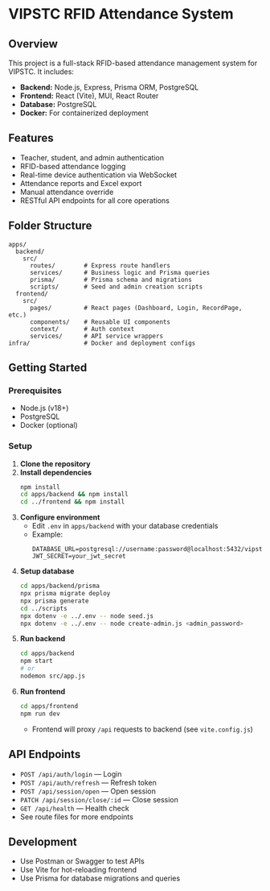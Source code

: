 # VIPSTC RFID Attendance System

## Overview
This project is a full-stack RFID-based attendance management system for VIPSTC. It includes:
- **Backend:** Node.js, Express, Prisma ORM, PostgreSQL
- **Frontend:** React (Vite), MUI, React Router
- **Database:** PostgreSQL
- **Docker:** For containerized deployment

## Features
- Teacher, student, and admin authentication
- RFID-based attendance logging
- Real-time device authentication via WebSocket
- Attendance reports and Excel export
- Manual attendance override
- RESTful API endpoints for all core operations

## Folder Structure
```
apps/
  backend/
    src/
      routes/        # Express route handlers
      services/      # Business logic and Prisma queries
      prisma/        # Prisma schema and migrations
      scripts/       # Seed and admin creation scripts
  frontend/
    src/
      pages/         # React pages (Dashboard, Login, RecordPage, etc.)
      components/    # Reusable UI components
      context/       # Auth context
      services/      # API service wrappers
infra/               # Docker and deployment configs
```

## Getting Started
### Prerequisites
- Node.js (v18+)
- PostgreSQL
- Docker (optional)

### Setup
1. **Clone the repository**
2. **Install dependencies**
   ```bash
   npm install
   cd apps/backend && npm install
   cd ../frontend && npm install
   ```
3. **Configure environment**
   - Edit `.env` in `apps/backend` with your database credentials
   - Example:
     ```
     DATABASE_URL=postgresql://username:password@localhost:5432/vipstc
     JWT_SECRET=your_jwt_secret
     ```
4. **Setup database**
   ```bash
   cd apps/backend/prisma
   npx prisma migrate deploy
   npx prisma generate
   cd ../scripts
   npx dotenv -e ../.env -- node seed.js
   npx dotenv -e ../.env -- node create-admin.js <admin_password>
   ```
5. **Run backend**
   ```bash
   cd apps/backend
   npm start
   # or
   nodemon src/app.js
   ```
6. **Run frontend**
   ```bash
   cd apps/frontend
   npm run dev
   ```
   - Frontend will proxy `/api` requests to backend (see `vite.config.js`)

## API Endpoints
- `POST /api/auth/login` — Login
- `POST /api/auth/refresh` — Refresh token
- `POST /api/session/open` — Open session
- `PATCH /api/session/close/:id` — Close session
- `GET /api/health` — Health check
- See route files for more endpoints


## Development
- Use Postman or Swagger to test APIs
- Use Vite for hot-reloading frontend
- Use Prisma for database migrations and queries

